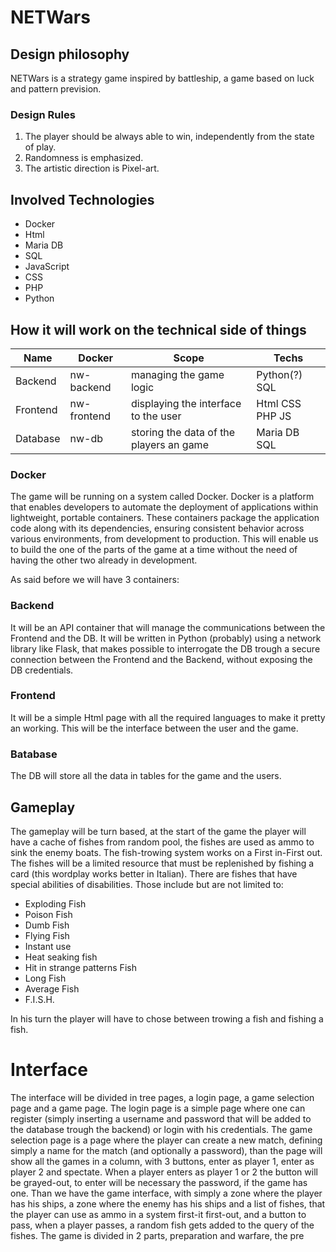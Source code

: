 
# NETWars
## Design philosophy
NETWars is a strategy game inspired by battleship, a game based on luck and pattern prevision.
### Design Rules
1. The player should be always able to win, independently from the state of play.
2. Randomness is emphasized.
3. The artistic direction is Pixel-art.
## Involved Technologies
- Docker
- Html
- Maria DB
- SQL
- JavaScript
- CSS
- PHP
- Python
## How it will work on the technical side of things

| Name | Docker | Scope | Techs |
| ------------ | ------------ | ------------ | ------------ |
| Backend | nw-backend | managing the game logic | Python(?) SQL |
| Frontend | nw-frontend | displaying the interface to the user | Html CSS PHP JS |
| Database | nw-db | storing the data of the players an game | Maria DB SQL |

### Docker
The game will be running on a system called Docker.
Docker is a platform that enables developers to automate the deployment of applications within lightweight, portable containers. These containers package the application code along with its dependencies, ensuring consistent behavior across various environments, from development to production.
This will enable us to build the one of the parts of the game at a time without the need of having the other two already in development.

As said before we will have 3 containers:

### Backend
It will be an API container that will manage the communications between the Frontend and the DB.
It will be written in Python (probably) using a network library like Flask, that makes possible to interrogate the DB trough a secure connection between the Frontend and the Backend, without exposing the DB credentials.

### Frontend
It will be a simple Html page with all the required languages to make it pretty an working.
This will be the interface between the user and the game.

### Batabase
The DB will store all the data in tables for the game and the users.

## Gameplay
The gameplay will be turn based, at the start of the game the player will have a cache of fishes from random pool, the fishes are used as ammo to sink the enemy boats.
The fish-trowing system works on a First in-First out.
The fishes will be a limited resource that must be replenished by fishing a card (this wordplay works better in Italian).
There are fishes that have special abilities of disabilities.
Those include but are not limited to:
- Exploding Fish
- Poison Fish
- Dumb Fish
- Flying Fish
- Instant use
- Heat seaking fish
- Hit in strange patterns Fish
- Long Fish
- Average Fish
- F.I.S.H.

In his turn the player will have to chose between trowing a fish and fishing a fish.

# Interface
The interface will be divided in tree pages, a login page, a game selection page and a game page.
The login page is a simple page where one can register (simply inserting a username and password that will be added to the database trough the backend) or login with his credentials.
The game selection page is a page where the player can create a new match, defining simply a name for the match (and optionally a password), than the page will show all the games in a column, with 3 buttons, enter as player 1, enter as player 2 and spectate. When a player enters as player 1 or 2 the button will be grayed-out, to enter will be necessary the password, if the game has one.
Than we have the game interface, with simply a zone where the player has his ships, a zone where the enemy has his ships and a list of fishes, that the player can use as ammo in a system first-it first-out, and a button to pass, when a player passes, a random fish gets added to the query of the fishes.
The game is divided in 2 parts, preparation and warfare, the pre
<!--stackedit_data:
eyJoaXN0b3J5IjpbMjA4NTcyNDY4NSwtMTgwOTcyOTY3NF19
-->